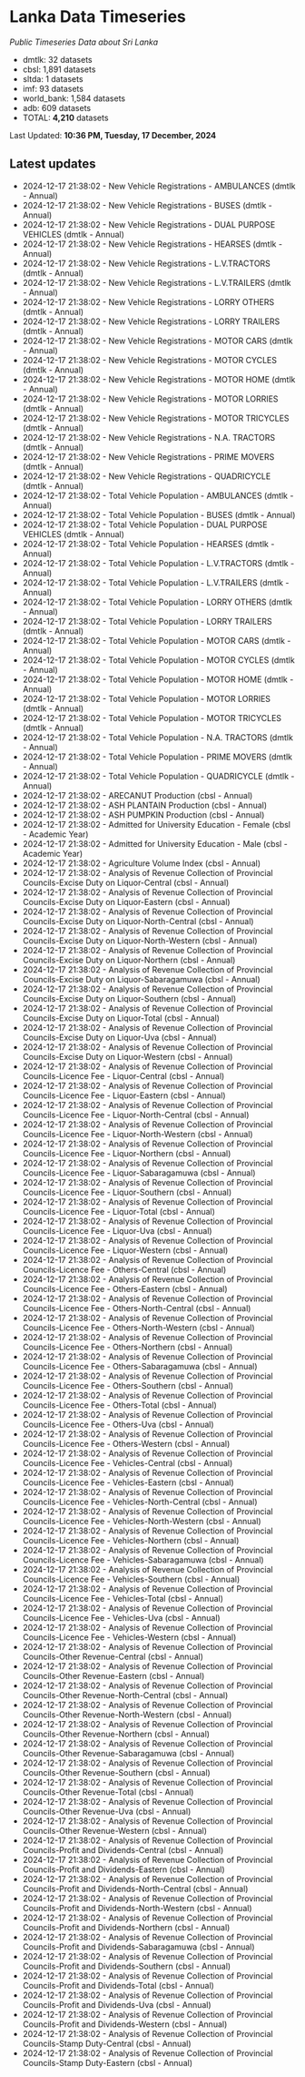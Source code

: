 # Lanka Data Timeseries
*Public Timeseries Data about Sri Lanka*

* dmtlk: 32 datasets
* cbsl: 1,891 datasets
* sltda: 1 datasets
* imf: 93 datasets
* world_bank: 1,584 datasets
* adb: 609 datasets
* TOTAL: **4,210** datasets

Last Updated: **10:36 PM, Tuesday, 17 December, 2024**

## Latest updates

* 2024-12-17 21:38:02 - New Vehicle Registrations - AMBULANCES (dmtlk - Annual)
* 2024-12-17 21:38:02 - New Vehicle Registrations - BUSES (dmtlk - Annual)
* 2024-12-17 21:38:02 - New Vehicle Registrations - DUAL PURPOSE VEHICLES (dmtlk - Annual)
* 2024-12-17 21:38:02 - New Vehicle Registrations - HEARSES (dmtlk - Annual)
* 2024-12-17 21:38:02 - New Vehicle Registrations - L.V.TRACTORS (dmtlk - Annual)
* 2024-12-17 21:38:02 - New Vehicle Registrations - L.V.TRAILERS (dmtlk - Annual)
* 2024-12-17 21:38:02 - New Vehicle Registrations - LORRY OTHERS (dmtlk - Annual)
* 2024-12-17 21:38:02 - New Vehicle Registrations - LORRY TRAILERS (dmtlk - Annual)
* 2024-12-17 21:38:02 - New Vehicle Registrations - MOTOR CARS (dmtlk - Annual)
* 2024-12-17 21:38:02 - New Vehicle Registrations - MOTOR CYCLES (dmtlk - Annual)
* 2024-12-17 21:38:02 - New Vehicle Registrations - MOTOR HOME (dmtlk - Annual)
* 2024-12-17 21:38:02 - New Vehicle Registrations - MOTOR LORRIES (dmtlk - Annual)
* 2024-12-17 21:38:02 - New Vehicle Registrations - MOTOR TRICYCLES (dmtlk - Annual)
* 2024-12-17 21:38:02 - New Vehicle Registrations - N.A. TRACTORS (dmtlk - Annual)
* 2024-12-17 21:38:02 - New Vehicle Registrations - PRIME MOVERS (dmtlk - Annual)
* 2024-12-17 21:38:02 - New Vehicle Registrations - QUADRICYCLE (dmtlk - Annual)
* 2024-12-17 21:38:02 - Total Vehicle Population - AMBULANCES (dmtlk - Annual)
* 2024-12-17 21:38:02 - Total Vehicle Population - BUSES (dmtlk - Annual)
* 2024-12-17 21:38:02 - Total Vehicle Population - DUAL PURPOSE VEHICLES (dmtlk - Annual)
* 2024-12-17 21:38:02 - Total Vehicle Population - HEARSES (dmtlk - Annual)
* 2024-12-17 21:38:02 - Total Vehicle Population - L.V.TRACTORS (dmtlk - Annual)
* 2024-12-17 21:38:02 - Total Vehicle Population - L.V.TRAILERS (dmtlk - Annual)
* 2024-12-17 21:38:02 - Total Vehicle Population - LORRY OTHERS (dmtlk - Annual)
* 2024-12-17 21:38:02 - Total Vehicle Population - LORRY TRAILERS (dmtlk - Annual)
* 2024-12-17 21:38:02 - Total Vehicle Population - MOTOR CARS (dmtlk - Annual)
* 2024-12-17 21:38:02 - Total Vehicle Population - MOTOR CYCLES (dmtlk - Annual)
* 2024-12-17 21:38:02 - Total Vehicle Population - MOTOR HOME (dmtlk - Annual)
* 2024-12-17 21:38:02 - Total Vehicle Population - MOTOR LORRIES (dmtlk - Annual)
* 2024-12-17 21:38:02 - Total Vehicle Population - MOTOR TRICYCLES (dmtlk - Annual)
* 2024-12-17 21:38:02 - Total Vehicle Population - N.A. TRACTORS (dmtlk - Annual)
* 2024-12-17 21:38:02 - Total Vehicle Population - PRIME MOVERS (dmtlk - Annual)
* 2024-12-17 21:38:02 - Total Vehicle Population - QUADRICYCLE (dmtlk - Annual)
* 2024-12-17 21:38:02 - ARECANUT Production (cbsl - Annual)
* 2024-12-17 21:38:02 - ASH PLANTAIN Production (cbsl - Annual)
* 2024-12-17 21:38:02 - ASH PUMPKIN Production (cbsl - Annual)
* 2024-12-17 21:38:02 - Admitted for University Education - Female (cbsl - Academic Year)
* 2024-12-17 21:38:02 - Admitted for University Education - Male (cbsl - Academic Year)
* 2024-12-17 21:38:02 - Agriculture Volume Index (cbsl - Annual)
* 2024-12-17 21:38:02 - Analysis of Revenue Collection of Provincial Councils-Excise Duty on Liquor-Central (cbsl - Annual)
* 2024-12-17 21:38:02 - Analysis of Revenue Collection of Provincial Councils-Excise Duty on Liquor-Eastern (cbsl - Annual)
* 2024-12-17 21:38:02 - Analysis of Revenue Collection of Provincial Councils-Excise Duty on Liquor-North-Central (cbsl - Annual)
* 2024-12-17 21:38:02 - Analysis of Revenue Collection of Provincial Councils-Excise Duty on Liquor-North-Western (cbsl - Annual)
* 2024-12-17 21:38:02 - Analysis of Revenue Collection of Provincial Councils-Excise Duty on Liquor-Northern (cbsl - Annual)
* 2024-12-17 21:38:02 - Analysis of Revenue Collection of Provincial Councils-Excise Duty on Liquor-Sabaragamuwa (cbsl - Annual)
* 2024-12-17 21:38:02 - Analysis of Revenue Collection of Provincial Councils-Excise Duty on Liquor-Southern (cbsl - Annual)
* 2024-12-17 21:38:02 - Analysis of Revenue Collection of Provincial Councils-Excise Duty on Liquor-Total (cbsl - Annual)
* 2024-12-17 21:38:02 - Analysis of Revenue Collection of Provincial Councils-Excise Duty on Liquor-Uva (cbsl - Annual)
* 2024-12-17 21:38:02 - Analysis of Revenue Collection of Provincial Councils-Excise Duty on Liquor-Western (cbsl - Annual)
* 2024-12-17 21:38:02 - Analysis of Revenue Collection of Provincial Councils-Licence Fee - Liquor-Central (cbsl - Annual)
* 2024-12-17 21:38:02 - Analysis of Revenue Collection of Provincial Councils-Licence Fee - Liquor-Eastern (cbsl - Annual)
* 2024-12-17 21:38:02 - Analysis of Revenue Collection of Provincial Councils-Licence Fee - Liquor-North-Central (cbsl - Annual)
* 2024-12-17 21:38:02 - Analysis of Revenue Collection of Provincial Councils-Licence Fee - Liquor-North-Western (cbsl - Annual)
* 2024-12-17 21:38:02 - Analysis of Revenue Collection of Provincial Councils-Licence Fee - Liquor-Northern (cbsl - Annual)
* 2024-12-17 21:38:02 - Analysis of Revenue Collection of Provincial Councils-Licence Fee - Liquor-Sabaragamuwa (cbsl - Annual)
* 2024-12-17 21:38:02 - Analysis of Revenue Collection of Provincial Councils-Licence Fee - Liquor-Southern (cbsl - Annual)
* 2024-12-17 21:38:02 - Analysis of Revenue Collection of Provincial Councils-Licence Fee - Liquor-Total (cbsl - Annual)
* 2024-12-17 21:38:02 - Analysis of Revenue Collection of Provincial Councils-Licence Fee - Liquor-Uva (cbsl - Annual)
* 2024-12-17 21:38:02 - Analysis of Revenue Collection of Provincial Councils-Licence Fee - Liquor-Western (cbsl - Annual)
* 2024-12-17 21:38:02 - Analysis of Revenue Collection of Provincial Councils-Licence Fee - Others-Central (cbsl - Annual)
* 2024-12-17 21:38:02 - Analysis of Revenue Collection of Provincial Councils-Licence Fee - Others-Eastern (cbsl - Annual)
* 2024-12-17 21:38:02 - Analysis of Revenue Collection of Provincial Councils-Licence Fee - Others-North-Central (cbsl - Annual)
* 2024-12-17 21:38:02 - Analysis of Revenue Collection of Provincial Councils-Licence Fee - Others-North-Western (cbsl - Annual)
* 2024-12-17 21:38:02 - Analysis of Revenue Collection of Provincial Councils-Licence Fee - Others-Northern (cbsl - Annual)
* 2024-12-17 21:38:02 - Analysis of Revenue Collection of Provincial Councils-Licence Fee - Others-Sabaragamuwa (cbsl - Annual)
* 2024-12-17 21:38:02 - Analysis of Revenue Collection of Provincial Councils-Licence Fee - Others-Southern (cbsl - Annual)
* 2024-12-17 21:38:02 - Analysis of Revenue Collection of Provincial Councils-Licence Fee - Others-Total (cbsl - Annual)
* 2024-12-17 21:38:02 - Analysis of Revenue Collection of Provincial Councils-Licence Fee - Others-Uva (cbsl - Annual)
* 2024-12-17 21:38:02 - Analysis of Revenue Collection of Provincial Councils-Licence Fee - Others-Western (cbsl - Annual)
* 2024-12-17 21:38:02 - Analysis of Revenue Collection of Provincial Councils-Licence Fee - Vehicles-Central (cbsl - Annual)
* 2024-12-17 21:38:02 - Analysis of Revenue Collection of Provincial Councils-Licence Fee - Vehicles-Eastern (cbsl - Annual)
* 2024-12-17 21:38:02 - Analysis of Revenue Collection of Provincial Councils-Licence Fee - Vehicles-North-Central (cbsl - Annual)
* 2024-12-17 21:38:02 - Analysis of Revenue Collection of Provincial Councils-Licence Fee - Vehicles-North-Western (cbsl - Annual)
* 2024-12-17 21:38:02 - Analysis of Revenue Collection of Provincial Councils-Licence Fee - Vehicles-Northern (cbsl - Annual)
* 2024-12-17 21:38:02 - Analysis of Revenue Collection of Provincial Councils-Licence Fee - Vehicles-Sabaragamuwa (cbsl - Annual)
* 2024-12-17 21:38:02 - Analysis of Revenue Collection of Provincial Councils-Licence Fee - Vehicles-Southern (cbsl - Annual)
* 2024-12-17 21:38:02 - Analysis of Revenue Collection of Provincial Councils-Licence Fee - Vehicles-Total (cbsl - Annual)
* 2024-12-17 21:38:02 - Analysis of Revenue Collection of Provincial Councils-Licence Fee - Vehicles-Uva (cbsl - Annual)
* 2024-12-17 21:38:02 - Analysis of Revenue Collection of Provincial Councils-Licence Fee - Vehicles-Western (cbsl - Annual)
* 2024-12-17 21:38:02 - Analysis of Revenue Collection of Provincial Councils-Other Revenue-Central (cbsl - Annual)
* 2024-12-17 21:38:02 - Analysis of Revenue Collection of Provincial Councils-Other Revenue-Eastern (cbsl - Annual)
* 2024-12-17 21:38:02 - Analysis of Revenue Collection of Provincial Councils-Other Revenue-North-Central (cbsl - Annual)
* 2024-12-17 21:38:02 - Analysis of Revenue Collection of Provincial Councils-Other Revenue-North-Western (cbsl - Annual)
* 2024-12-17 21:38:02 - Analysis of Revenue Collection of Provincial Councils-Other Revenue-Northern (cbsl - Annual)
* 2024-12-17 21:38:02 - Analysis of Revenue Collection of Provincial Councils-Other Revenue-Sabaragamuwa (cbsl - Annual)
* 2024-12-17 21:38:02 - Analysis of Revenue Collection of Provincial Councils-Other Revenue-Southern (cbsl - Annual)
* 2024-12-17 21:38:02 - Analysis of Revenue Collection of Provincial Councils-Other Revenue-Total (cbsl - Annual)
* 2024-12-17 21:38:02 - Analysis of Revenue Collection of Provincial Councils-Other Revenue-Uva (cbsl - Annual)
* 2024-12-17 21:38:02 - Analysis of Revenue Collection of Provincial Councils-Other Revenue-Western (cbsl - Annual)
* 2024-12-17 21:38:02 - Analysis of Revenue Collection of Provincial Councils-Profit and Dividends-Central (cbsl - Annual)
* 2024-12-17 21:38:02 - Analysis of Revenue Collection of Provincial Councils-Profit and Dividends-Eastern (cbsl - Annual)
* 2024-12-17 21:38:02 - Analysis of Revenue Collection of Provincial Councils-Profit and Dividends-North-Central (cbsl - Annual)
* 2024-12-17 21:38:02 - Analysis of Revenue Collection of Provincial Councils-Profit and Dividends-North-Western (cbsl - Annual)
* 2024-12-17 21:38:02 - Analysis of Revenue Collection of Provincial Councils-Profit and Dividends-Northern (cbsl - Annual)
* 2024-12-17 21:38:02 - Analysis of Revenue Collection of Provincial Councils-Profit and Dividends-Sabaragamuwa (cbsl - Annual)
* 2024-12-17 21:38:02 - Analysis of Revenue Collection of Provincial Councils-Profit and Dividends-Southern (cbsl - Annual)
* 2024-12-17 21:38:02 - Analysis of Revenue Collection of Provincial Councils-Profit and Dividends-Total (cbsl - Annual)
* 2024-12-17 21:38:02 - Analysis of Revenue Collection of Provincial Councils-Profit and Dividends-Uva (cbsl - Annual)
* 2024-12-17 21:38:02 - Analysis of Revenue Collection of Provincial Councils-Profit and Dividends-Western (cbsl - Annual)
* 2024-12-17 21:38:02 - Analysis of Revenue Collection of Provincial Councils-Stamp Duty-Central (cbsl - Annual)
* 2024-12-17 21:38:02 - Analysis of Revenue Collection of Provincial Councils-Stamp Duty-Eastern (cbsl - Annual)
